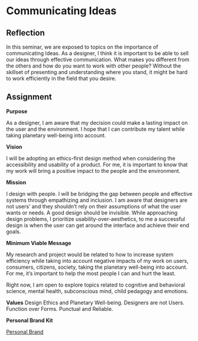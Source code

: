 
# Communicating Ideas

## Reflection

In this seminar, we are exposed to topics on the importance of communicating Ideas. As a designer, I think it is important to be able to sell  our ideas through effective communication. What makes you different from the others and how do you want to work with other people? Without the skillset of presenting and understanding where you stand, it might be hard to work efficiently in the field that you desire.

## Assignment 

**Purpose**

As a designer, I am aware that my decision could make a lasting impact on the user and the environment. I hope that I can contribute my talent while taking planetary well-being into account.

**Vision**

I will be adopting an ethics-first design method when considering the accessibility and usability of a product. For me, it is important to know that my work will bring a positive impact to the people and the environment.

**Mission**

I design with people. I will be bridging the gap between people and effective systems through empathizing and inclusion. I am aware that designers are not users’ and they shouldn’t rely on their assumptions of what the user wants or needs. A good design should be invisible.
While approaching design problems, I prioritize usability-over-aesthetics, to me a successful design is when the user can get around the interface and achieve their end goals.


**Minimum Viable Message**

My research and project would be related to how to increase system efficiency while taking into account negative impacts of my work on users, consumers, citizens, society, taking the planetary well-being into account. For me, it’s important to help the most people I can and hurt the least.

Right now, I am open to explore topics related to cognitive and behavioral science, mental health, subconscious mind, child pedagogy and emotions.

**Values**
Design Ethics and Planetary Well-being.
Designers are not Users.
Function over Forms.
Punctual and Reliable.

**Personal Brand Kit**

[Personal Brand](../images/term02/05_communicatingideas/Personal%20Brand.jpg)
